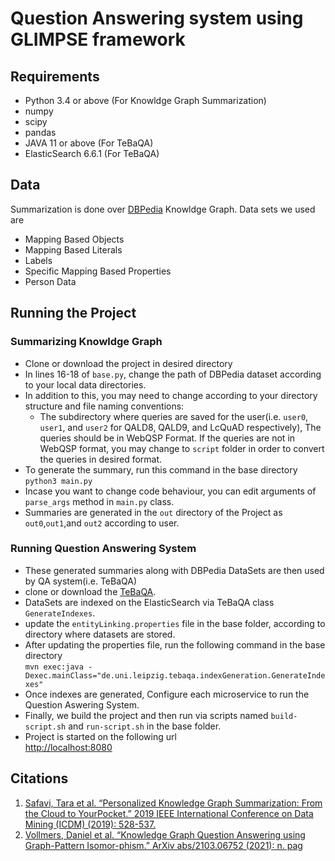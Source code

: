 # Question Answering system using GLIMPSE framework

## Requirements

- Python 3.4 or above (For Knowldge Graph Summarization)
- numpy
- scipy
- pandas
- JAVA 11 or above (For TeBaQA)
- ElasticSearch 6.6.1 (For TeBaQA)

## Data

Summarization is done over [DBPedia](https://www.dbpedia.org/) Knowldge Graph. Data sets we used are
- Mapping Based Objects
- Mapping Based Literals
- Labels
- Specific Mapping Based Properties
- Person Data


## Running the Project

### Summarizing Knowldge Graph
- Clone or download the project in desired directory
- In lines 16-18 of ``base.py``, change the path of DBPedia dataset according to your local data directories.
- In addition to this, you may need to change according to your directory structure and file naming conventions:
    - The subdirectory where queries are saved for the user(i.e. ``user0``, ``user1``, and ``user2`` for QALD8, QALD9, and LcQuAD respectively), The queries should be in WebQSP Format. If the queries are not in WebQSP format, you may change to ``script`` folder in order to convert the queries in desired format.
- To generate the summary, run this command in the base directory <br>
    ``python3 main.py``
- Incase you want to change code behaviour, you can edit arguments of ``parse_args`` method in ``main.py`` class. 
- Summaries are generated in the ``out`` directory of the Project as ``out0``,``out1``,and ``out2`` according to user. 

### Running Question Answering System
- These generated summaries along with DBPedia DataSets are then used by QA system(i.e. TeBaQA)
- clone or download the [TeBaQA](https://github.com/dice-group/TeBaQA). 
- DataSets are indexed on the ElasticSearch via TeBaQA class ``GenerateIndexes``.
- update the ``entityLinking.properties`` file in the base folder, according to directory where datasets are stored.
- After updating the properties file, run the following command in the base directory <br>
 ``mvn exec:java -Dexec.mainClass="de.uni.leipzig.tebaqa.indexGeneration.GenerateIndexes"``
- Once indexes are generated, Configure each microservice to run the Question Aswering System.
- Finally, we build the project and then run via scripts named ``build-script.sh`` and ``run-script.sh`` in the base folder.
- Project is started on the following url <br>
[http://localhost:8080](http://localhost:8080) 
## Citations

1. [Safavi,  Tara  et  al.  “Personalized  Knowledge  Graph  Summarization:   From  the  Cloud  to  YourPocket.” 2019 IEEE International Conference on Data Mining (ICDM) (2019):  528-537.](https://github.com/GemsLab/GLIMPSE-personalized-KGsummarization)
2. [Vollmers,  Daniel  et  al.  “Knowledge  Graph  Question  Answering  using  Graph-Pattern  Isomor-phism.” ArXiv abs/2103.06752 (2021):  n. pag](https://github.com/dice-group/TeBaQA)
